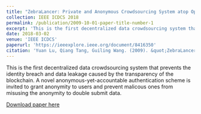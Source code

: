 ```yaml
---
title: "ZebraLancer: Private and Anonymous Crowdsourcing System atop Open Blockchain"
collection: IEEE ICDCS 2018
permalink: /publication/2009-10-01-paper-title-number-1
excerpt: 'This is the first decentralized data crowdsourcing system that prevents the identity breach and data leakage caused by the transparency of the blockchain. A novel anonymous-yet-accountable authentication scheme is invited to grant anonymity to users and prevent malicous ones from misusing the anonymity to double submit data.'
date: 2018-03-02
venue: 'IEEE ICDCS'
paperurl: 'https://ieeexplore.ieee.org/document/8416350'
citation: 'Yuan Lu, Qiang Tang, Guiling Wang. (2009). &quot;ZebraLancer: Private and Anonymous Crowdsourcing System atop Open Blockchain.&quot; Proc. IEEE ICDCS 2018.'
---
```

This is the first decentralized data crowdsourcing system that prevents the identity breach and data leakage caused by the transparency of the blockchain. A novel anonymous-yet-accountable authentication scheme is invited to grant anonymity to users and prevent malicous ones from misusing the anonymity to double submit data.

[Download paper here](http://academicpages.github.io/files/paper1.pdf)

